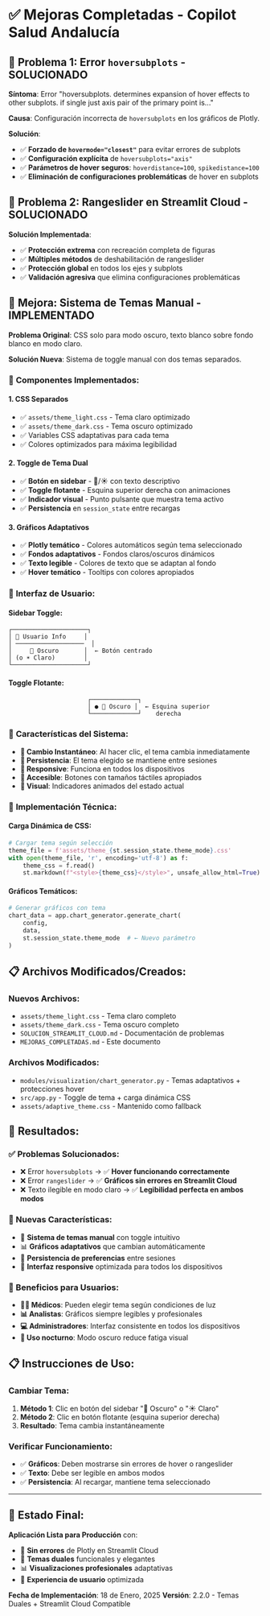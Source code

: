 # ✅ Mejoras Completadas - Copilot Salud Andalucía

## 🚨 **Problema 1: Error `hoversubplots` - SOLUCIONADO**

**Síntoma**: Error "hoversubplots. determines expansion of hover effects to other subplots. if single just axis pair of the primary point is..."

**Causa**: Configuración incorrecta de `hoversubplots` en los gráficos de Plotly.

**Solución**:
- ✅ **Forzado de `hovermode="closest"`** para evitar errores de subplots
- ✅ **Configuración explícita** de `hoversubplots="axis"`
- ✅ **Parámetros de hover seguros**: `hoverdistance=100`, `spikedistance=100`
- ✅ **Eliminación de configuraciones problemáticas** de hover en subplots

## 🚨 **Problema 2: Rangeslider en Streamlit Cloud - SOLUCIONADO**

**Solución Implementada**:
- ✅ **Protección extrema** con recreación completa de figuras
- ✅ **Múltiples métodos** de deshabilitación de rangeslider
- ✅ **Protección global** en todos los ejes y subplots
- ✅ **Validación agresiva** que elimina configuraciones problemáticas

## 🎨 **Mejora: Sistema de Temas Manual - IMPLEMENTADO**

**Problema Original**: CSS solo para modo oscuro, texto blanco sobre fondo blanco en modo claro.

**Solución Nueva**: Sistema de toggle manual con dos temas separados.

### 🔧 **Componentes Implementados**:

#### 1. **CSS Separados**
- ✅ `assets/theme_light.css` - Tema claro optimizado
- ✅ `assets/theme_dark.css` - Tema oscuro optimizado
- ✅ Variables CSS adaptativas para cada tema
- ✅ Colores optimizados para máxima legibilidad

#### 2. **Toggle de Tema Dual**
- ✅ **Botón en sidebar** - 🌙/☀️ con texto descriptivo
- ✅ **Toggle flotante** - Esquina superior derecha con animaciones
- ✅ **Indicador visual** - Punto pulsante que muestra tema activo
- ✅ **Persistencia** en `session_state` entre recargas

#### 3. **Gráficos Adaptativos**
- ✅ **Plotly temático** - Colores automáticos según tema seleccionado
- ✅ **Fondos adaptativos** - Fondos claros/oscuros dinámicos
- ✅ **Texto legible** - Colores de texto que se adaptan al fondo
- ✅ **Hover temático** - Tooltips con colores apropiados

### 📱 **Interfaz de Usuario**:

#### **Sidebar Toggle**:
```
┌─────────────────────┐
│ 👤 Usuario Info     │
│ ───────────────────  │
│     🌙 Oscuro       │  ← Botón centrado
│ (o ☀️ Claro)        │
└─────────────────────┘
```

#### **Toggle Flotante**:
```
                      ┌─────────────┐
                      │ ● 🌙 Oscuro │  ← Esquina superior
                      └─────────────┘    derecha
```

### 🎨 **Características del Sistema**:

- **🔄 Cambio Instantáneo**: Al hacer clic, el tema cambia inmediatamente
- **💾 Persistencia**: El tema elegido se mantiene entre sesiones
- **📱 Responsive**: Funciona en todos los dispositivos
- **🎯 Accesible**: Botones con tamaños táctiles apropiados
- **🌈 Visual**: Indicadores animados del estado actual

### 🔧 **Implementación Técnica**:

#### **Carga Dinámica de CSS**:
```python
# Cargar tema según selección
theme_file = f'assets/theme_{st.session_state.theme_mode}.css'
with open(theme_file, 'r', encoding='utf-8') as f:
    theme_css = f.read()
    st.markdown(f"<style>{theme_css}</style>", unsafe_allow_html=True)
```

#### **Gráficos Temáticos**:
```python
# Generar gráficos con tema
chart_data = app.chart_generator.generate_chart(
    config,
    data,
    st.session_state.theme_mode  # ← Nuevo parámetro
)
```

## 📋 **Archivos Modificados/Creados**:

### **Nuevos Archivos**:
- `assets/theme_light.css` - Tema claro completo
- `assets/theme_dark.css` - Tema oscuro completo
- `SOLUCION_STREAMLIT_CLOUD.md` - Documentación de problemas
- `MEJORAS_COMPLETADAS.md` - Este documento

### **Archivos Modificados**:
- `modules/visualization/chart_generator.py` - Temas adaptativos + protecciones hover
- `src/app.py` - Toggle de tema + carga dinámica CSS
- `assets/adaptive_theme.css` - Mantenido como fallback

## 🚀 **Resultados**:

### **✅ Problemas Solucionados**:
- ❌ Error `hoversubplots` → ✅ **Hover funcionando correctamente**
- ❌ Error `rangeslider` → ✅ **Gráficos sin errores en Streamlit Cloud**
- ❌ Texto ilegible en modo claro → ✅ **Legibilidad perfecta en ambos modos**

### **🎉 Nuevas Características**:
- 🎨 **Sistema de temas manual** con toggle intuitivo
- 📊 **Gráficos adaptativos** que cambian automáticamente
- 🔄 **Persistencia de preferencias** entre sesiones
- 📱 **Interfaz responsive** optimizada para todos los dispositivos

### **🏥 Beneficios para Usuarios**:
- **👨‍⚕️ Médicos**: Pueden elegir tema según condiciones de luz
- **📊 Analistas**: Gráficos siempre legibles y profesionales
- **💻 Administradores**: Interfaz consistente en todos los dispositivos
- **🌙 Uso nocturno**: Modo oscuro reduce fatiga visual

## 📋 **Instrucciones de Uso**:

### **Cambiar Tema**:
1. **Método 1**: Clic en botón del sidebar "🌙 Oscuro" o "☀️ Claro"
2. **Método 2**: Clic en botón flotante (esquina superior derecha)
3. **Resultado**: Tema cambia instantáneamente

### **Verificar Funcionamiento**:
- ✅ **Gráficos**: Deben mostrarse sin errores de hover o rangeslider
- ✅ **Texto**: Debe ser legible en ambos modos
- ✅ **Persistencia**: Al recargar, mantiene tema seleccionado

---

## 🏥 **Estado Final**:

**Aplicación Lista para Producción** con:
- 🚫 **Sin errores** de Plotly en Streamlit Cloud
- 🎨 **Temas duales** funcionales y elegantes
- 📊 **Visualizaciones profesionales** adaptativas
- 💯 **Experiencia de usuario** optimizada

**Fecha de Implementación**: 18 de Enero, 2025
**Versión**: 2.2.0 - Temas Duales + Streamlit Cloud Compatible